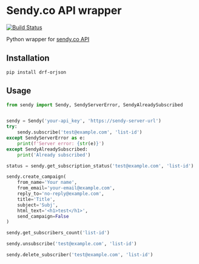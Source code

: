 Sendy.co API wrapper
==================

[![Build Status](https://travis-ci.org/volsor/sendy.svg?branch=master)](https://travis-ci.org/volsor/sendy)

Python wrapper for [sendy.co API](https://sendy.co/api)

## Installation

`pip install drf-orjson`

## Usage

```Python
from sendy import Sendy, SendyServerError, SendyAlreadySubscribed


sendy = Sendy('your-api_key', 'https://sendy-server-url')
try:
    sendy.subscribe('test@example.com', 'list-id')
except SendyServerError as e:
    print(f'Server error: {str(e)}')
except SendyAlreadySubscribed:
    print('Already subscribed')

status = sendy.get_subscription_status('test@example.com', 'list-id')

sendy.create_campaign(
    from_name='Your name',
    from_email='your-email@example.com',
    reply_to='no-reply@example.com',
    title='Title',
    subject='Subj',
    html_text='<h1>test</h1>',
    send_campaign=False
)

sendy.get_subscribers_count('list-id')

sendy.unsubscribe('test@example.com', 'list-id')

sendy.delete_subscriber('test@example.com', 'list-id')
```
